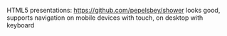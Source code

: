 HTML5 presentations:
https://github.com/pepelsbey/shower
looks good, supports navigation on mobile devices with touch, 
on desktop with keyboard
